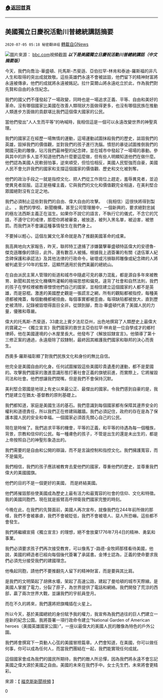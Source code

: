 ###  [:house:返回首頁](https://github.com/ourhimalayas/txt)
---

## 美國獨立日慶祝活動川普總統講話摘要
`2020-07-05 05:18 秘密翻译组` [轉載自GNews](https://gnews.org/zh-hant/254586/)

![](https://s3.amazonaws.com/gnews-media-offload/wp-content/uploads/2020/07/05043929/p08jvwnc.jpg)圖片來源： [bbc.com](https://www.bbc.com/news/video_and_audio/video_experience_headlines)視頻截圖
***以下是美國獨立日慶祝活動川普總統講話（中文摘要版）***

今天，我們向喬治-華盛頓、托馬斯-杰斐遜、亞伯拉罕-林肯和泰迪-羅斯福的非凡人生和取得的突出成就致敬。這些英雄們永遠不會被詆毀，他們留下的精神財富將永遠被傳承，他們的成就將永遠被銘記。拉什莫爾山將永遠屹立於此，作為我們對先賢和自由的永恆紀念。

我們的國父們不僅發起了一場政變，同時也是一場追求正義、平等、自由和美好的革命。沒有哪個國家比美國在改善人類現狀方面做得更多，也沒有哪個民族在推動人類進步方面做的貢獻堪比我們這個偉大國家的公民。

當他們發出”人人生而平等”的吶喊時，我相信這是一個可以永遠改變世界的神聖真理。

我們的國家正在經歷一場無情的運動，這場運動試圖抹殺我們的歷史，詆毀我們的英雄，毀掉我們的價值觀，並對我們的孩子進行洗腦。憤怒的暴徒試圖推倒我們的開國元勳的雕像，玷污我們最神聖的紀念碑，並在城市中發起了一場場的暴動。參與其中的許多人並不知道他們為什麼要這麼做，但有些人明顯知道他們在做什麼。他們認為美國人民軟弱怕事，逆來順受，但恰恰相反，美國人民堅強而自豪，美國人民不會允許我們的國家和支撐這個國家的價值觀、歷史和文化被剝奪。

他們的政治手段之一就是指控文化、把人們從工作崗位上趕走，羞辱異見者，並迫使異見者屈服。這正是極權主義，它與我們的文化和價值觀完全相違，在美利堅合眾國絕對沒有立足之地。

我們必須制止這些對我們的自由、偉大自由的攻擊。 （我相信）這很快將得到製止。 。我們的學校、新聞機構，甚至公司管理層中，一個新興的，要求絕對忠誠的極左法西斯主義正在滋生。如果你不說它的語言，不執行它的儀式，不念它的咒語，不遵守它的戒律，那麼你將被審查，被放逐，被列入黑名單，被迫害，被懲罰。而我們決不會讓這種事情發生在我們身上。

不要掉以輕心，這個左翼文化革命就是為了推翻美國革命的成果。

我高興地向大家報告，昨天，聯邦特工逮捕了涉嫌襲擊華盛頓特區偉大的安德魯-傑克遜雕像的頭目，此外，還有數百人被捕。根據我上週簽署的有關《退伍軍人紀念碑保護和承認法》及其他法律的行政命令，破壞或污損聯邦雕像或紀念碑的人將被判處至少10年的監禁，這顯然適用於我們美麗的總統山。

在自由派民主黨人管理的街道和城市中隨處可見的暴力混亂，都是源自多年來被教育、新聞和其他文化機構所灌輸的極端思想和偏見。違背了社會和自然法則，我們的孩子在學校裡被教導憎恨他們自己的國家，並相信建立這個國家的人都不是英雄，而是惡棍。激進的美國歷史觀是一張謊言之網，所有的觀點都被指控，每種美德都被掩蓋，每個動機都被扭曲，每個事實都被歪曲，每項缺陷都被放大，直到歷史被清除，記錄被毀壞得面目全非。從頭到腳，喬治·華盛頓代表了美國人民的力量，優雅和尊嚴。

偉大的托馬斯-杰斐遜，33歲北上賓夕法尼亞州，出色地撰寫了人類歷史上最偉大的寶藏之一《獨立宣言》我們國家的救世主亞伯拉罕·林肯是一位自學成才的鄉村律師，他在美國邊境的小木屋里長大。他發布了《解放奴隸宣言》。他領導了第十三修正案的通過，永遠廢除了奴隸制，最終因其維護我們國家和聯邦的決心而喪生。

西奧多·羅斯福彰顯了對我們民族文化和身份的無比自信。

他完全是美國自由的化身。任何試圖摧毀這些美國珍貴遺產的運動，都不是愛國的。攻擊我們國家的激進意識形態打著社會正義的旗號前進，而實際上，它將摧毀司法和社會。他們想讓我們閉嘴，但是我們不會保持沉默。

美利堅合眾國是地球上有史以來最公正、最傑出的國家。令我們感到自豪的是，我們是建立在猶太-基督教的原則基礎上。

我們都知道，家庭是美國生活的基石。我們意識到每個國家都有保障其邊界安全的權利和道德責任，所以我們正在修建隔離牆。我們必須記住，政府的存在是為了保護本國人民的安全和幸福。一個國家必須首先關心自己的公民。

現在是時候了。我們追求平等的機會，平等的正義，和平等的待遇為每一個種族，背景，宗教和信仰的公民。每一種膚色的孩子，不管是出生的還是未出生的，都是上帝按照自己的神聖形象造出的。

我們需要的是自由和公開的辯論，而不是言論控制和指控文化。我們擁護寬容，而不是偏見。

我們相信，我們的孩子應該被教育去愛他們的國家，尊重他們的歷史，並尊重我們偉大的美國國旗。

他們的目的不是一個更好的美國， 而是終結美國。

他們將摧毀那些使美國成為歷史上最有活力和最寬容的社會的信仰、文化和特徵。我的美國同胞們，現在就是振臂高呼捍衛我們國家完整的時刻。

今晚在此，在我們的先賢面前，美國人再次宣布，就像我們在244年前所做的那樣，我們不會被暴虐，我們不會被貶低，我們不會被壞人、惡人所恐嚇。這些都不會發生。

我們將繼續宣揚《獨立宣言》的理想，絕不會放棄1776年7月4日的精神、勇氣和事業。

我們必須要求孩子們再次接受教育，可以像馬丁-路德-金牧師那樣看待美國，他說，美國的締造者已經向每個後代簽署了承諾書。金博士認為，正義的使命要求我們必須充分接受我們的建國理念。

他喚起同胞，請他們不要推翻先人留下的精神財富，而是要與其比肩。

是我們的文明築起了胡佛水壩，架起了高速公路，建起了曼哈頓的城市天際線。是美國人掌握了電力，分裂了原子，為世界提供了電話和網絡。我們開發了荒涼的西部，贏了兩次世界大戰，並讓我們的宇航員登月。

而在不久的將來，我們還將把旗幟插在火星上。

所以今天，基於美國總統的身份賦予我的權力，我宣佈為我們過往的巨人們建立一座新的紀念公園。我將簽署一項行政命令建立“National Garden of American heroes（美國英雄國家公園）”，一座以最偉大的美國人民的雕像為特色的戶外公園。

我們將會撰寫下一頁動人心弦的美國冒險篇章。人們會知道，在美國，你可以做任何事，你可以成為任何人，而當我們團結在一起，我們能實現任何成就。

這個國家會成為我們的國民所期待，我們的敵人所忌憚，因為我們將永遠不會忘記美國之偉大源於美國之自由。美國的未來在我們手中。女士先生們，未來將會更精彩。

來源：【 [福克斯新聞視頻](https://www.youtube.com/watch?v=B6cLl_hHm7Y) 】

0
